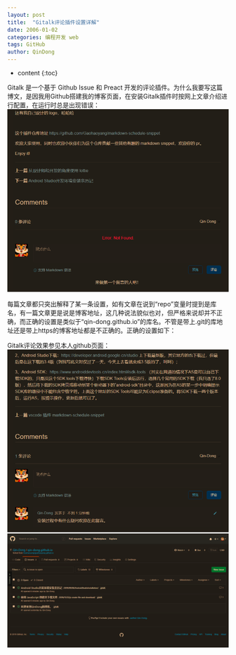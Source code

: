 ```yaml
---
layout: post
title:  "Gitalk评论插件设置详解"
date: 2006-01-02
categories: 编程开发 web
tags: GitHub
author: QinDong
---
```


* content
{:toc}

Gitalk 是一个基于 Github Issue 和 Preact 开发的评论插件。为什么我要写这篇博文，是因我用Github搭建我的博客页面，在安装Gitalk插件时按网上文章介绍进行配置，在运行时总是出现错误：
![](/img/2019/201909070101.png)

每篇文章都只突出解释了某一条设置，如有文章在说到“repo”变量时提到是库名，有一篇文章更是说是博客地址，这几种说法貌似也对，但严格来说却并不正确，而正确的设置是类似于“qin-dong.github.io”的库名。不管是带上.git的库地址还是带上https的博客地址都是不正确的。正确的设置如下：

Gitalk评论效果参见本人github页面：
![](/img/2019/201909070102.png)
![](/img/2019/201909070103.png)
